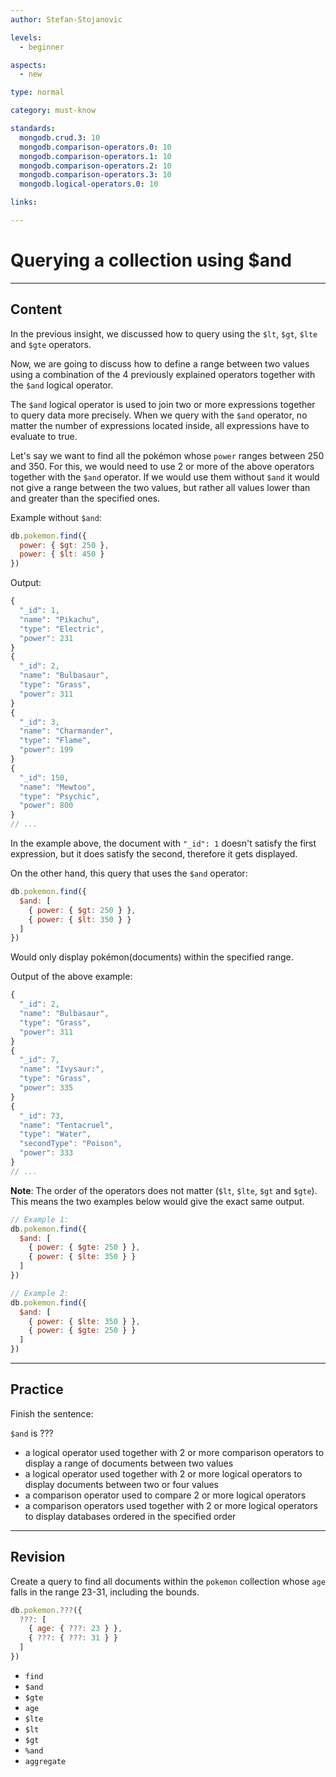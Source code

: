 ```yaml
---
author: Stefan-Stojanovic

levels:
  - beginner

aspects:
  - new

type: normal

category: must-know

standards:
  mongodb.crud.3: 10
  mongodb.comparison-operators.0: 10
  mongodb.comparison-operators.1: 10
  mongodb.comparison-operators.2: 10
  mongodb.comparison-operators.3: 10
  mongodb.logical-operators.0: 10

links:

---
```

# Querying a collection using $and
---
## Content

In the previous insight, we discussed how to query using the `$lt`, `$gt`, `$lte` and `$gte` operators.

Now, we are going to discuss how to define a range between two values using a combination of the 4 previously explained operators together with the `$and` logical operator.

The `$and` logical operator is used to join two or more expressions together to query data more precisely. When we query with the `$and` operator, no matter the number of expressions located inside, all expressions have to evaluate to true.

Let's say we want to find all the pokémon whose `power` ranges between 250 and 350. For this, we would need to use 2 or more of the above operators together with the `$and` operator. If we would use them without `$and` it would not give a range between the two values, but rather all values lower than and greater than the specified ones.

Example without `$and`:
```javascript
db.pokemon.find({
  power: { $gt: 250 },
  power: { $lt: 450 }
})
```

Output:
```javascript
{
  "_id": 1,
  "name": "Pikachu",
  "type": "Electric",
  "power": 231
}
{
  "_id": 2,
  "name": "Bulbasaur",
  "type": "Grass",
  "power": 311
}
{
  "_id": 3,
  "name": "Charmander",
  "type": "Flame",
  "power": 199
}
{
  "_id": 150,
  "name": "Mewtoo",
  "type": "Psychic",
  "power": 800
}
// ...
```
In the example above, the document with `"_id": 1` doesn't satisfy the first expression, but it does satisfy the second, therefore it gets displayed.

On the other hand, this query that uses the `$and` operator:
```javascript
db.pokemon.find({
  $and: [
    { power: { $gt: 250 } },
    { power: { $lt: 350 } }
  ]
})
```
Would only display pokémon(documents) within the specified range.

Output of the above example:
```javascript
{
  "_id": 2,
  "name": "Bulbasaur",
  "type": "Grass",
  "power": 311
}
{
  "_id": 7,
  "name": "Ivysaur:",
  "type": "Grass",
  "power": 335
}
{
  "_id": 73,
  "name": "Tentacruel",
  "type": "Water",
  "secondType": "Poison",
  "power": 333
}
// ...
```

**Note**: The order of the operators does not matter (`$lt`, `$lte`, `$gt` and `$gte`). This means the two examples below would give the exact same output.

```javascript
// Example 1:
db.pokemon.find({
  $and: [
    { power: { $gte: 250 } },
    { power: { $lte: 350 } }
  ]
})

// Example 2:
db.pokemon.find({
  $and: [
    { power: { $lte: 350 } },
    { power: { $gte: 250 } }
  ]
})
```

---
## Practice

Finish the sentence:

`$and` is ???

* a logical operator used together with 2 or more comparison operators to display a range of documents between two values
* a logical operator used together with 2 or more logical operators to display documents between two or four values
* a comparison operator used to compare 2 or more logical operators
* a comparison operators used together with 2 or more logical operators to display databases ordered in the specified order

---
## Revision

Create a query to find all documents within the `pokemon` collection whose `age` falls in the range 23-31, including the bounds.

```javascript
db.pokemon.???({
  ???: [
    { age: { ???: 23 } },
    { ???: { ???: 31 } }
  ]
})
```

* `find`
* `$and`
* `$gte`
* `age`
* `$lte`
* `$lt`
* `$gt`
* `%and`
* `aggregate`
